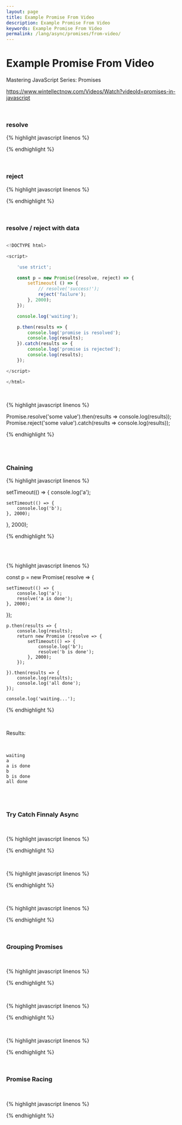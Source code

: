 ```yaml
---
layout: page
title: Example Promise From Video
description: Example Promise From Video
keywords: Example Promise From Video
permalink: /lang/async/promises/from-video/
---
```


# Example Promise From Video

Mastering JavaScript Series: Promises

https://www.wintellectnow.com/Videos/Watch?videoId=promises-in-javascript

<br/>

### resolve

{% highlight javascript linenos %}

<!DOCTYPE html>

<script>

    'use strict';

    const p = new Promise((resolve, reject) => {
        setTimeout( () => {
            resolve();
        }, 2000);
    });

    console.log('waiting');

    p.then(() => {
        console.log('promise is resolved');
    });

</script>

</html>

{% endhighlight %}

<br/>

### reject

{% highlight javascript linenos %}

<!DOCTYPE html>

<script>

    'use strict';

    const p = new Promise((resolve, reject) => {
        setTimeout( () => {
            reject();
        }, 2000);
    });

    console.log('waiting');

    p.then(() => {
        console.log('promise is resolved');
    }).catch(() => {
        console.log('promise is rejected');
    });

</script>

</html>

{% endhighlight %}

<br/>

### resolve / reject with data

```javascript

<!DOCTYPE html>

<script>

    'use strict';

    const p = new Promise((resolve, reject) => {
        setTimeout( () => {
            // resolve('success!');
            reject('failure');
        }, 2000);
    });

    console.log('waiting');

    p.then(results => {
        console.log('promise is resolved');
        console.log(results);
    }).catch(results => {
        console.log('promise is rejected');
        console.log(results);
    });

</script>

</html>

```

<br/>

{% highlight javascript linenos %}

Promise.resolve('some value').then(results => console.log(results));
Promise.reject('some value').catch(results => console.log(results));

{% endhighlight %}

<br/>

<br/>

### Chaining

{% highlight javascript linenos %}

setTimeout(() => {
console.log('a');

    setTimeout(() => {
        console.log('b');
    }, 2000);

}, 2000);

{% endhighlight %}

<br/>

<br/>

{% highlight javascript linenos %}

const p = new Promise( resolve => {

    setTimeout(() => {
        console.log('a');
        resolve('a is done');
    }, 2000);

});

    p.then(results => {
        console.log(results);
        return new Promise (resolve => {
            setTimeout(() => {
                console.log('b');
                resolve('b is done');
            }, 2000);
        });

    }).then(results => {
        console.log(results);
        console.log('all done');
    });

    console.log('waiting...');

{% endhighlight %}

<br/>

Results:

<br/>

    waiting
    a
    a is done
    b
    b is done
    all done

<br/>

<br/>

### Try Catch Finnaly Async

<br/>

{% highlight javascript linenos %}

<script>

    'use strict';

    let doAsyncCallCounter = 0;

    const doAsync = doesResolve => new Promise((resolve, reject) => {

        doAsyncCallCounter++;

        setTimeout(() => {
            if (doesResolve){
                resolve('success!', doAsyncCallCounter);
            } else {
                resolve('failure!', doAsyncCallCounter);
            }
        }, 2000);
    });

    doAsync(true).then(results => {
        console.log(results);
    });

</script>

{% endhighlight %}

<br/>

{% highlight javascript linenos %}

<script>

    'use strict';

    let doAsyncCallCounter = 0;

    const doAsync = doesResolve => new Promise((resolve, reject) => {

        doAsyncCallCounter++;

        setTimeout(() => {
            if (doesResolve){
                console.log('success', doAsyncCallCounter);
                resolve({ msg: 'success!', counter: doAsyncCallCounter });
            } else {
                console.log('failure', doAsyncCallCounter);
                reject({ msg: 'failure!', counter: doAsyncCallCounter });
            }
        }, 2000);
    });

    doAsync(true)
        .then(() => doAsync(true))
        .then(() => doAsync(false))
        .then(() => doAsync(true))
        .then(() => doAsync(true))
        .catch(err => {
            console.log(err);
        },() => {
            console.log('finally');
        });

</script>

{% endhighlight %}

<br/>

{% highlight javascript linenos %}

<script>

    'use strict';

    let doAsyncCallCounter = 0;

    const doAsync = doesResolve => new Promise((resolve, reject) => {

        doAsyncCallCounter++;

        setTimeout(() => {
            if (doesResolve){
                console.log('success', doAsyncCallCounter);
                resolve({ msg: 'success!', counter: doAsyncCallCounter });
            } else {
                console.log('failure', doAsyncCallCounter);
                reject({ msg: 'failure!', counter: doAsyncCallCounter });
            }
        }, 2000);
    });

    doAsync(true)
        .then(() => doAsync(true))
        .then(() => doAsync(false))
        .then(() => doAsync(true))
        .then(() => doAsync(true))
        .catch(err => {
            console.log(err);
        })

</script>

{% endhighlight %}

<br/>

### Grouping Promises

<br/>

{% highlight javascript linenos %}

<script>

    'use strict';

    let doAsyncCallCounter = 0;

    const doAsync = doesResolve => new Promise((resolve, reject) => {


    });

    setTimeout( () => {
        console.log('a');
    }, 2000);


    setTimeout( () => {
        console.log('b');
    }, 1000);

    setTimeout( () => {
        console.log('c');
    }, 3000);

    const allDone = () => {
        console.log('all done');
    }

</script>

{% endhighlight %}

<br/>

{% highlight javascript linenos %}

<script>

    'use strict';

    let doAsyncCallCounter = 0;

    const doAsync = doesResolve => new Promise((resolve, reject) => {


    });

    let cbCounter = 0;

    cbCounter++;
    setTimeout( () => {
        console.log('a');
        cbCounter--;
        if (cbCounter === 0){
            allDone();
        }
    }, 2000);

    cbCounter++;
    setTimeout( () => {
        console.log('b');
        cbCounter--;
        if (cbCounter === 0){
            allDone();
        }
    }, 1000);

    cbCounter++;
    setTimeout( () => {
        console.log('c');
        cbCounter--;
        if (cbCounter === 0){
            allDone();
        }
    }, 3000);

    const allDone = () => {
        console.log('all done');
    }

</script>

{% endhighlight %}

<br/>

{% highlight javascript linenos %}

<script>

    'use strict';

    let doAsyncCallCounter = 0;

    const doAsync = (doesResolve, timeout) => new Promise((resolve, reject) => {

        let currentCounterValue = ++doAsyncCallCounter;

        setTimeout ( () => {

            if (doesResolve){
                console.log('success!', currentCounterValue);
                resolve({ msg: 'success!', counter: currentCounterValue});
            } else {
                console.log('failure!', currentCounterValue);
                resolve({ msg: 'failure!', counter: currentCounterValue});
            }

        }, timeout);
    });

    const p1 = doAsync(true, 2000);
    const p2 = doAsync(true, 1000);
    const p3 = doAsync(true, 3000);

    Promise.all([p1,p2,p3]).then(results => {
        console.log('all done');
        console.log(results);
    }).catch( results => {
        console.log('one failed');
        console.log(results);
    });

</script>

{% endhighlight %}

<br/>

### Promise Racing

<br/>

{% highlight javascript linenos %}

<script>

    'use strict';

    let doAsyncCallCounter = 0;

    const doAsync = (doesResolve, timeout) => new Promise((resolve, reject) => {

        let currentCounterValue = ++doAsyncCallCounter;

        setTimeout ( () => {

            if (doesResolve){
                console.log('success!', currentCounterValue);
                resolve({ msg: 'success!', counter: currentCounterValue});
            } else {
                console.log('failure!', currentCounterValue);
                resolve({ msg: 'failure!', counter: currentCounterValue});
            }

        }, timeout);
    });

    Promise.race( [ doAsync(true, 2000), doAsync(true, 1000) ] )
        .then( results => {
            console.log('race is over');
            console.log(results);
        });

</script>

{% endhighlight %}
